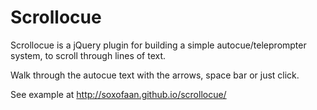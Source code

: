 
Scrollocue
==========

Scrollocue is a jQuery plugin for building a simple autocue/teleprompter system, to scroll through lines of text.

Walk through the autocue text with the arrows, space bar or just click.

See example at http://soxofaan.github.io/scrollocue/
